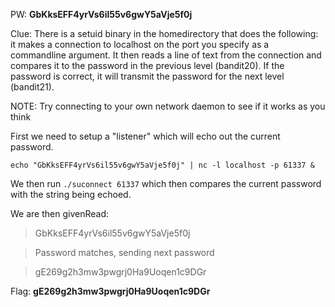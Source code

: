 PW: **GbKksEFF4yrVs6il55v6gwY5aVje5f0j**

Clue: There is a setuid binary in the homedirectory that does the following: it makes a connection to localhost on the port you specify as a commandline argument. It then reads a line of text from the connection and compares it to the password in the previous level (bandit20). If the password is correct, it will transmit the password for the next level (bandit21).

NOTE: Try connecting to your own network daemon to see if it works as you think

First we need to setup a "listener" which will echo out the current password.

`echo "GbKksEFF4yrVs6il55v6gwY5aVje5f0j" | nc -l localhost -p 61337 &`

We then run `./suconnect 61337` which then compares the current password with the string being echoed.

We are then givenRead: 
>GbKksEFF4yrVs6il55v6gwY5aVje5f0j

>Password matches, sending next password

>gE269g2h3mw3pwgrj0Ha9Uoqen1c9DGr

Flag: **gE269g2h3mw3pwgrj0Ha9Uoqen1c9DGr**
